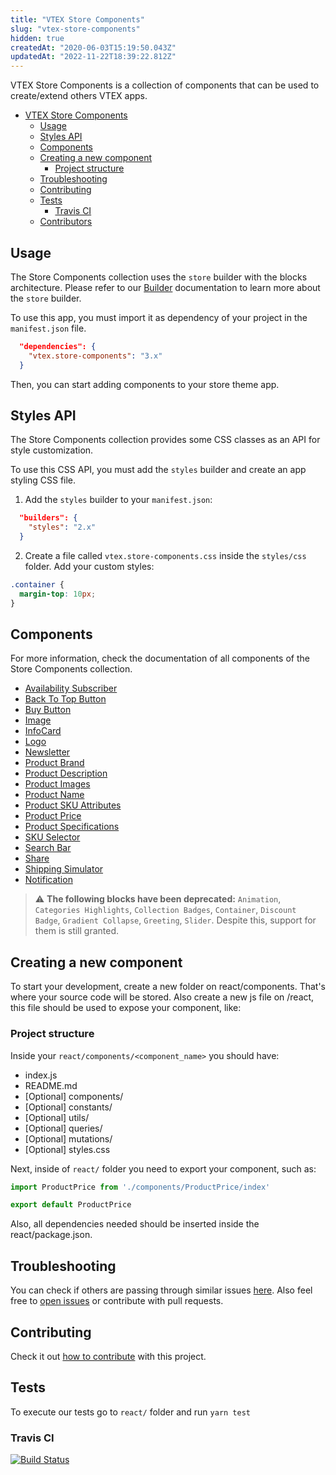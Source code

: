 ```yaml
---
title: "VTEX Store Components"
slug: "vtex-store-components"
hidden: true
createdAt: "2020-06-03T15:19:50.043Z"
updatedAt: "2022-11-22T18:39:22.812Z"
---
```


VTEX Store Components is a collection of components that can be used to create/extend others VTEX apps.

- [VTEX Store Components](#vtex-store-components)
  - [Usage](#usage)
  - [Styles API](#styles-api)
  - [Components](#components)
  - [Creating a new component](#creating-a-new-component)
    - [Project structure](#project-structure)
  - [Troubleshooting](#troubleshooting)
  - [Contributing](#contributing)
  - [Tests](#tests)
    - [Travis CI](#travis-ci)
  - [Contributors](#contributors)

## Usage

The Store Components collection uses the `store` builder with the blocks architecture. Please refer to our [Builder](https://developers.vtex.com/docs/guides/vtex-io-documentation-builders) documentation to learn more about the `store` builder.

To use this app, you must import it as dependency of your project in the `manifest.json` file.

```json
  "dependencies": {
    "vtex.store-components": "3.x"
  }
```

Then, you can start adding components to your store theme app.

## Styles API

The Store Components collection provides some CSS classes as an API for style customization.

To use this CSS API, you must add the `styles` builder and create an app styling CSS file.

1. Add the `styles` builder to your `manifest.json`:

```json
  "builders": {
    "styles": "2.x"
  }
```

2. Create a file called `vtex.store-components.css` inside the `styles/css` folder. Add your custom styles:

```css
.container {
  margin-top: 10px;
}
```

## Components

For more information, check the documentation of all components of the Store Components collection.

- [Availability Subscriber](https://developers.vtex.com/docs/guides/vtex-store-components-availabilitysubscriber)
- [Back To Top Button](https://developers.vtex.com/docs/guides/vtex-store-components-backtotopbutton)
- [Buy Button](https://developers.vtex.com/docs/guides/vtex-store-components-buybutton)
- [Image](https://developers.vtex.com/docs/guides/vtex-store-components-image)
- [InfoCard](https://developers.vtex.com/docs/guides/vtex-store-components-infocard)
- [Logo](https://developers.vtex.com/docs/guides/vtex-store-components-logo)
- [Newsletter](https://developers.vtex.com/docs/guides/vtex-store-components-newsletter)
- [Product Brand](https://developers.vtex.com/docs/guides/vtex-store-components-productbrand)
- [Product Description](https://developers.vtex.com/docs/guides/vtex-store-components-productdescription)
- [Product Images](https://developers.vtex.com/docs/guides/vtex-store-components-productimages)
- [Product Name](https://developers.vtex.com/docs/guides/vtex-store-components-productname)
- [Product SKU Attributes](https://developers.vtex.com/docs/guides/vtex-store-components-productskuattributes)
- [Product Price](https://developers.vtex.com/docs/guides/vtex-store-components-productprice)
- [Product Specifications](https://developers.vtex.com/docs/guides/vtex-store-components-productspecifications)
- [SKU Selector](https://developers.vtex.com/docs/guides/vtex-store-components-skuselector)
- [Search Bar](https://developers.vtex.com/docs/guides/vtex-store-components-searchbar)
- [Share](https://developers.vtex.com/docs/guides/vtex-store-components-share)
- [Shipping Simulator](https://developers.vtex.com/docs/guides/vtex-store-components-shippingsimulator)
- [Notification](https://developers.vtex.com/docs/guides/vtex-store-components-notification)

> ⚠️ **The following blocks have been deprecated:** `Animation`, `Categories Highlights`, `Collection Badges`, `Container`, `Discount Badge`, `Gradient Collapse`, `Greeting`, `Slider`. Despite this, support for them is still granted.

## Creating a new component

To start your development, create a new folder on react/components. That's where your source code will be stored. Also create a new js file on /react, this file should be used to expose your component, like:

### Project structure

Inside your `react/components/<component_name>` you should have:

- index.js
- README.md
- [Optional] components/
- [Optional] constants/
- [Optional] utils/
- [Optional] queries/
- [Optional] mutations/
- [Optional] styles.css

Next, inside of `react/` folder you need to export your component, such as:

```js
import ProductPrice from './components/ProductPrice/index'

export default ProductPrice
```

Also, all dependencies needed should be inserted inside the react/package.json.

## Troubleshooting

You can check if others are passing through similar issues [here](https://github.com/vtex-apps/store-components/issues). Also feel free to [open issues](https://github.com/vtex-apps/store-components/issues/new) or contribute with pull requests.

## Contributing

Check it out [how to contribute](https://github.com/vtex-apps/awesome-io#contributing) with this project.

## Tests

To execute our tests go to `react/` folder and run `yarn test`

### Travis CI

[![Build Status](https://api.travis-ci.org/vtex-apps/store-components.svg?branch=master)](https://cdn.jsdelivr.net/gh/vtexdocs/dev-portal-content@main/images/vtex-store-components-0.png)
